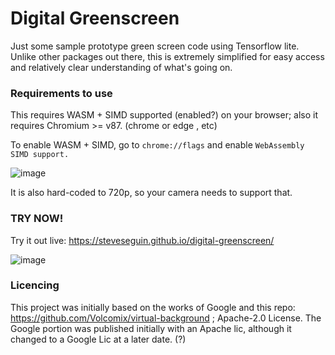 # Digital Greenscreen
Just some sample prototype green screen code using Tensorflow lite. Unlike other packages out there, this is extremely simplified for easy access and relatively clear understanding of what's going on.

### Requirements to use

This requires WASM + SIMD supported (enabled?) on your browser; also it requires Chromium >= v87. (chrome or edge , etc)

To enable WASM + SIMD, go to `chrome://flags` and enable `WebAssembly SIMD support.`

![image](https://user-images.githubusercontent.com/2575698/112218380-02cce780-8bfa-11eb-8a1b-6ceb0bcacfcc.png)

It is also hard-coded to 720p, so your camera needs to support that.

### TRY NOW!

Try it out live: https://steveseguin.github.io/digital-greenscreen/

![image](https://user-images.githubusercontent.com/2575698/112217687-34917e80-8bf9-11eb-9c5a-ff22297f6bd5.png)


### Licencing

This project was initially based on the works of Google and this repo: https://github.com/Volcomix/virtual-background ; Apache-2.0 License.
The Google portion was published initially with an Apache lic, although it changed to a Google Lic at a later date. (?)


